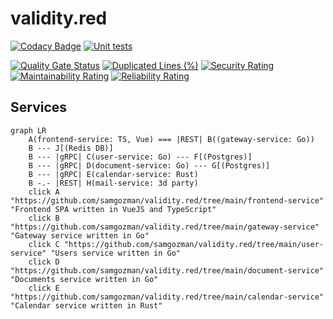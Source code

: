 # validity.red

[![Codacy Badge](https://api.codacy.com/project/badge/Grade/5a121f3038ea4eda848bb5aedc97df90)](https://app.codacy.com/gh/samgozman/validity.red?utm_source=github.com&utm_medium=referral&utm_content=samgozman/validity.red&utm_campaign=Badge_Grade_Settings)
[![Unit tests](https://github.com/samgozman/validity.red/actions/workflows/unit_test.yml/badge.svg?branch=main)](https://github.com/samgozman/validity.red/actions/workflows/unit_test.yml)

[![Quality Gate Status](https://sonarcloud.io/api/project_badges/measure?project=samgozman_validity.red&metric=alert_status)](https://sonarcloud.io/summary/new_code?id=samgozman_validity.red)
[![Duplicated Lines (%)](https://sonarcloud.io/api/project_badges/measure?project=samgozman_validity.red&metric=duplicated_lines_density)](https://sonarcloud.io/summary/new_code?id=samgozman_validity.red)
[![Security Rating](https://sonarcloud.io/api/project_badges/measure?project=samgozman_validity.red&metric=security_rating)](https://sonarcloud.io/summary/new_code?id=samgozman_validity.red)
[![Maintainability Rating](https://sonarcloud.io/api/project_badges/measure?project=samgozman_validity.red&metric=sqale_rating)](https://sonarcloud.io/summary/new_code?id=samgozman_validity.red)
[![Reliability Rating](https://sonarcloud.io/api/project_badges/measure?project=samgozman_validity.red&metric=reliability_rating)](https://sonarcloud.io/summary/new_code?id=samgozman_validity.red)

## Services

```mermaid
graph LR
    A(frontend-service: TS, Vue) === |REST| B((gateway-service: Go))
    B --- J[(Redis DB)]
    B --- |gRPC| C(user-service: Go) --- F[(Postgres)]
    B --- |gRPC| D(document-service: Go) --- G[(Postgres)]
    B --- |gRPC| E(calendar-service: Rust)
    B -.- |REST| H(mail-service: 3d party)
    click A "https://github.com/samgozman/validity.red/tree/main/frontend-service" "Frontend SPA written in VueJS and TypeScript"
    click B "https://github.com/samgozman/validity.red/tree/main/gateway-service" "Gateway service written in Go"
    click C "https://github.com/samgozman/validity.red/tree/main/user-service" "Users service written in Go"
    click D "https://github.com/samgozman/validity.red/tree/main/document-service" "Documents service written in Go"
    click E "https://github.com/samgozman/validity.red/tree/main/calendar-service" "Calendar service written in Rust"
```
